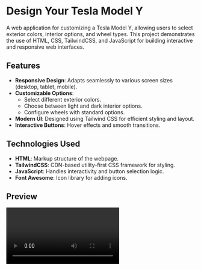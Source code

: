 # Design Your Tesla Model Y

A web application for customizing a Tesla Model Y, allowing users to select exterior colors, interior options, and wheel types. This project demonstrates the use of HTML, CSS, TailwindCSS, and JavaScript for building interactive and responsive web interfaces.

## Features
- **Responsive Design**: Adapts seamlessly to various screen sizes (desktop, tablet, mobile).
- **Customizable Options**:
  - Select different exterior colors.
  - Choose between light and dark interior options.
  - Configure wheels with standard options.
- **Modern UI**: Designed using Tailwind CSS for efficient styling and layout.
- **Interactive Buttons**: Hover effects and smooth transitions.

## Technologies Used
- **HTML**: Markup structure of the webpage.
- **TailwindCSS**: CDN-based utility-first CSS framework for styling.
- **JavaScript**: Handles interactivity and button selection logic.
- **Font Awesome**: Icon library for adding icons.

## Preview

![Tesla Configurator Preview](./tesla-preview.mov)
